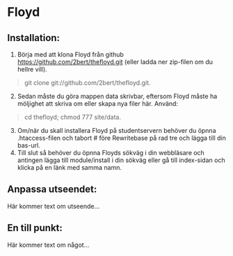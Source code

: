 Floyd
=====

Installation:
-----
1. Börja med att klona Floyd från github https://github.com/2bert/thefloyd.git (eller ladda ner zip-filen om du hellre vill).
> git clone git://github.com/2bert/thefloyd.git.

2. Sedan måste du göra mappen data skrivbar, eftersom Floyd måste ha möljighet att skriva om eller skapa nya filer här. Använd:
> cd thefloyd; chmod 777 site/data.

3. Om/när du skall installera Floyd på studentservern behöver du öpnna .htaccess-filen och tabort # före Rewritebase på rad tre och lägga till din bas-url.
4. Till slut så behöver du öpnna Floyds sökväg i din webbläsare och antingen lägga till module/install i din sökväg eller gå till index-sidan och klicka på en länk med samma namn.

Anpassa utseendet:
-----
Här kommer text om utseende...

En till punkt:
-----
Här kommer text om något...
